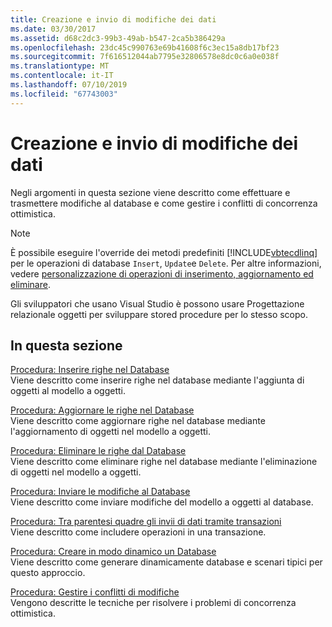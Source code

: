 ```yaml
---
title: Creazione e invio di modifiche dei dati
ms.date: 03/30/2017
ms.assetid: d68c2dc3-99b3-49ab-b547-2ca5b386429a
ms.openlocfilehash: 23dc45c990763e69b41608f6c3ec15a8db17bf23
ms.sourcegitcommit: 7f616512044ab7795e32806578e8dc0c6a0e038f
ms.translationtype: MT
ms.contentlocale: it-IT
ms.lasthandoff: 07/10/2019
ms.locfileid: "67743003"
---
```

# <a name="making-and-submitting-data-changes"></a>Creazione e invio di modifiche dei dati
Negli argomenti in questa sezione viene descritto come effettuare e trasmettere modifiche al database e come gestire i conflitti di concorrenza ottimistica.  
  
> [!NOTE]
>  È possibile eseguire l'override dei metodi predefiniti [!INCLUDE[vbtecdlinq](../../../../../../includes/vbtecdlinq-md.md)] per le operazioni di database `Insert`, `Update`e `Delete`. Per altre informazioni, vedere [personalizzazione di operazioni di inserimento, aggiornamento ed eliminare](../../../../../../docs/framework/data/adonet/sql/linq/customizing-insert-update-and-delete-operations.md).  
>   
>  Gli sviluppatori che usano Visual Studio è possono usare Progettazione relazionale oggetti per sviluppare stored procedure per lo stesso scopo.  
  
## <a name="in-this-section"></a>In questa sezione  
 [Procedura: Inserire righe nel Database](../../../../../../docs/framework/data/adonet/sql/linq/how-to-insert-rows-into-the-database.md)  
 Viene descritto come inserire righe nel database mediante l'aggiunta di oggetti al modello a oggetti.  
  
 [Procedura: Aggiornare le righe nel Database](../../../../../../docs/framework/data/adonet/sql/linq/how-to-update-rows-in-the-database.md)  
 Viene descritto come aggiornare righe nel database mediante l'aggiornamento di oggetti nel modello a oggetti.  
  
 [Procedura: Eliminare le righe dal Database](../../../../../../docs/framework/data/adonet/sql/linq/how-to-delete-rows-from-the-database.md)  
 Viene descritto come eliminare righe nel database mediante l'eliminazione di oggetti nel modello a oggetti.  
  
 [Procedura: Inviare le modifiche al Database](../../../../../../docs/framework/data/adonet/sql/linq/how-to-submit-changes-to-the-database.md)  
 Viene descritto come inviare modifiche del modello a oggetti al database.  
  
 [Procedura: Tra parentesi quadre gli invii di dati tramite transazioni](../../../../../../docs/framework/data/adonet/sql/linq/how-to-bracket-data-submissions-by-using-transactions.md)  
 Viene descritto come includere operazioni in una transazione.  
  
 [Procedura: Creare in modo dinamico un Database](../../../../../../docs/framework/data/adonet/sql/linq/how-to-dynamically-create-a-database.md)  
 Viene descritto come generare dinamicamente database e scenari tipici per questo approccio.  
  
 [Procedura: Gestire i conflitti di modifiche](../../../../../../docs/framework/data/adonet/sql/linq/how-to-manage-change-conflicts.md)  
 Vengono descritte le tecniche per risolvere i problemi di concorrenza ottimistica.
